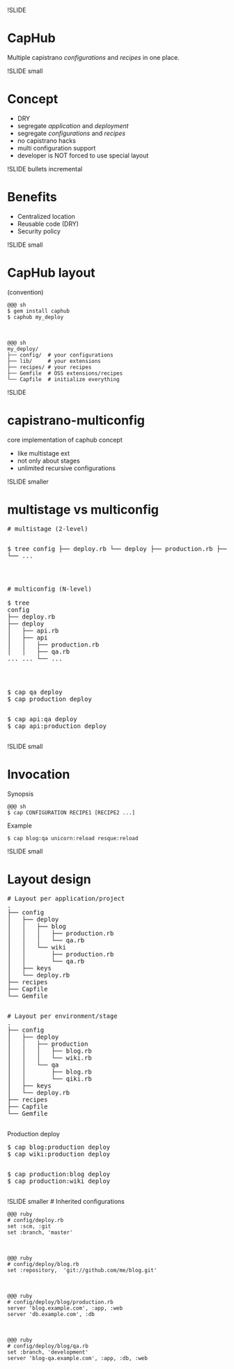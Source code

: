!SLIDE 
# CapHub


Multiple capistrano _configurations_ and _recipes_ in one place.

!SLIDE small
# Concept

* DRY
* segregate *application* and *deployment*
* segregate *configurations* and *recipes*
* no capistrano hacks
* multi configuration support
* developer is NOT forced to use special layout

!SLIDE bullets incremental
# Benefits

* Centralized location
* Reusable code (DRY)
* Security policy

!SLIDE small
# CapHub layout

  (convention)

    @@@ sh
    $ gem install caphub
    $ caphub my_deploy

&nbsp;

    @@@ sh
    my_deploy/
    ├── config/  # your configurations
    ├── lib/     # your extensions
    ├── recipes/ # your recipes
    ├── Gemfile  # OSS extensions/recipes
    └── Capfile  # initialize everything

!SLIDE
# capistrano-multiconfig

core implementation of caphub concept

* like multistage ext
* not only about stages
* unlimited recursive configurations

!SLIDE smaller
# multistage vs multiconfig

<div class="two-column-container">
  <pre class="sh_ruby sh_sourceCode two-column left">
# multistage (2-level)

$ tree
config
├── deploy.rb
└── deploy
    ├── production.rb
    ├── qa.rb
    └── ...


  </pre>

  <pre class="sh_ruby sh_sourceCode two-column right">
# multiconfig (N-level)

$ tree
config
├── deploy.rb
├── deploy
│   ├── api.rb
│   ├── api
│   │   ├── production.rb
│   │   ├── qa.rb
... ... └── ...
  </pre>
</div>

&nbsp;

<div class="two-column-container">
  <pre class="sh_ruby sh_sourceCode two-column left">
$ cap qa deploy
$ cap production deploy
  </pre>
  <pre class="sh_ruby sh_sourceCode two-column right">
$ cap api:qa deploy
$ cap api:production deploy
  </pre>
</div>

!SLIDE small
# Invocation

Synopsis

    @@@ sh
    $ cap CONFIGURATION RECIPE1 [RECIPE2 ...] 

Example

    $ cap blog:qa unicorn:reload resque:reload

!SLIDE small
# Layout design
<div class="two-column-container">
  <pre class="sh_ruby sh_sourceCode two-column left">
# Layout per application/project
.
├── config
│   ├── deploy
│   │   ├── blog
│   │   │   ├── production.rb
│   │   │   └── qa.rb
│   │   └── wiki
│   │       ├── production.rb
│   │       └── qa.rb
│   ├── keys
│   └── deploy.rb
├── recipes
├── Capfile
└── Gemfile
  </pre>
  <pre class="sh_ruby sh_sourceCode two-column right">
# Layout per environment/stage
.
├── config
│   ├── deploy
│   │   ├── production
│   │   │   ├── blog.rb
│   │   │   └── wiki.rb
│   │   └── qa
│   │       ├── blog.rb
│   │       └── qiki.rb
│   ├── keys
│   └── deploy.rb
├── recipes
├── Capfile
└── Gemfile
  </pre>
</div>

Production deploy &nbsp;

<div class="two-column-container">
  <pre class="sh_ruby sh_sourceCode two-column left">
$ cap blog:production deploy
$ cap wiki:production deploy
  </pre>
  <pre class="sh_ruby sh_sourceCode two-column right">
$ cap production:blog deploy
$ cap production:wiki deploy
  </pre>
</div>
!SLIDE smaller
# Inherited configurations

    @@@ ruby
    # config/deploy.rb
    set :scm, :git
    set :branch, 'master'

&nbsp;

    @@@ ruby
    # config/deploy/blog.rb
    set :repository,  'git://github.com/me/blog.git'

&nbsp;

    @@@ ruby
    # config/deploy/blog/production.rb
    server 'blog.example.com', :app, :web
    server 'db.example.com', :db

&nbsp;

    @@@ ruby
    # config/deploy/blog/qa.rb
    set :branch, 'development'
    server 'blog-qa.example.com', :app, :db, :web

